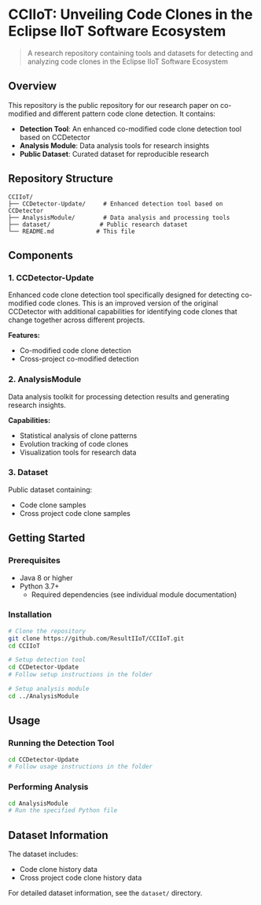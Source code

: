 # CCIIoT: Unveiling Code Clones in the Eclipse IIoT Software Ecosystem

> A research repository containing tools and datasets for detecting and analyzing code clones in the Eclipse IIoT Software Ecosystem

## Overview

This repository is the public repository for our research paper on co-modified and different pattern code clone detection. It contains:

- **Detection Tool**: An enhanced co-modified code clone detection tool based on CCDetector
- **Analysis Module**: Data analysis tools for research insights
- **Public Dataset**: Curated dataset for reproducible research

## Repository Structure

```
CCIIoT/
├── CCDetector-Update/     # Enhanced detection tool based on CCDetector
├── AnalysisModule/        # Data analysis and processing tools
├── dataset/              # Public research dataset
└── README.md            # This file
```

## Components

### 1. CCDetector-Update

Enhanced code clone detection tool specifically designed for detecting co-modified code clones. This is an improved version of the original CCDetector with additional capabilities for identifying code clones that change together across different projects.

**Features:**

- Co-modified code clone detection
- Cross-project co-modified detection

### 2. AnalysisModule

Data analysis toolkit for processing detection results and generating research insights.

**Capabilities:**

- Statistical analysis of clone patterns
- Evolution tracking of code clones
- Visualization tools for research data

### 3. Dataset

Public dataset containing:

- Code clone samples
- Cross project code clone samples

## Getting Started

### Prerequisites

- Java 8 or higher
- Python 3.7+
  - Required dependencies (see individual module documentation)

### Installation

```bash
# Clone the repository
git clone https://github.com/ResultIIoT/CCIIoT.git
cd CCIIoT

# Setup detection tool
cd CCDetector-Update
# Follow setup instructions in the folder

# Setup analysis module
cd ../AnalysisModule
```

## Usage

### Running the Detection Tool

```bash
cd CCDetector-Update
# Follow usage instructions in the folder
```

### Performing Analysis

```bash
cd AnalysisModule
# Run the specified Python file
```

## Dataset Information

The dataset includes:

- Code clone history data
- Cross project code clone history data

For detailed dataset information, see the `dataset/` directory.
